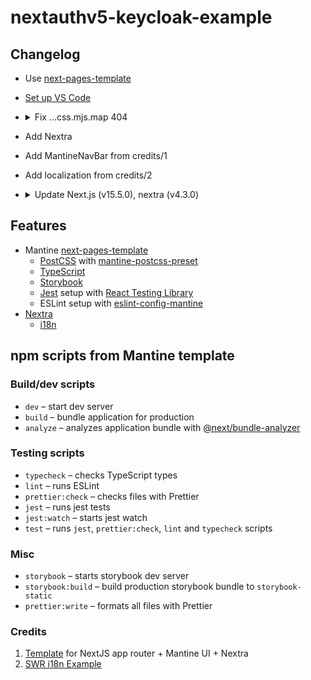 # nextauthv5-keycloak-example

## Changelog
- Use [next-pages-template](https://github.com/mantinedev/next-pages-template)
- [Set up VS Code](https://mantine.dev/getting-started/#set-up-vs-code)
- <details><summary>Fix ...css.mjs.map 404</summary>
  When DevConsole is opened:
  
  ```
  GET /_next/static/chunks/app/UnstyledButton.module.css.mjs.map 404 in 900ms
  GET /_next/static/chunks/app/UnstyledButton.module.css.mjs.map 404 in 52ms
  ```
  </details>
- Add Nextra
- Add MantineNavBar from credits/1
- Add localization from credits/2
- <details><summary>Update Next.js (v15.5.0), nextra (v4.3.0)</summary>
  But there is issue with type check in `mdx-components.ts`
  </details> 


## Features

- Mantine [next-pages-template](https://github.com/mantinedev/next-pages-template)
  - [PostCSS](https://postcss.org/) with [mantine-postcss-preset](https://mantine.dev/styles/postcss-preset)
  - [TypeScript](https://www.typescriptlang.org/)
  - [Storybook](https://storybook.js.org/)
  - [Jest](https://jestjs.io/) setup with [React Testing Library](https://testing-library.com/docs/react-testing-library/intro)
  - ESLint setup with [eslint-config-mantine](https://github.com/mantinedev/eslint-config-mantine)
- [Nextra](https://github.com/shuding/nextra)
  - [i18n](https://nextra.site/docs/guide/i18n)

## npm scripts from Mantine template

### Build/dev scripts

- `dev` – start dev server
- `build` – bundle application for production
- `analyze` – analyzes application bundle with [@next/bundle-analyzer](https://www.npmjs.com/package/@next/bundle-analyzer)

### Testing scripts

- `typecheck` – checks TypeScript types
- `lint` – runs ESLint
- `prettier:check` – checks files with Prettier
- `jest` – runs jest tests
- `jest:watch` – starts jest watch
- `test` – runs `jest`, `prettier:check`, `lint` and `typecheck` scripts

### Misc

- `storybook` – starts storybook dev server
- `storybook:build` – build production storybook bundle to `storybook-static`
- `prettier:write` – formats all files with Prettier

### Credits
1. [Template](https://www.undolog.com/p/elevate-your-nextjs-project-with)  for NextJS app router + Mantine UI + Nextra
2. [SWR i18n Example](https://github.com/shuding/nextra/tree/main/examples/swr-site)
